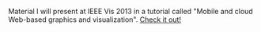 Material I will present at IEEE Vis 2013 in a tutorial called "Mobile and cloud Web-based graphics and visualization". [Check it out!](http://curran.github.io/vis2013Tutorial/)
